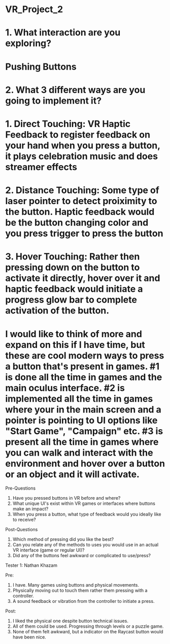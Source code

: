 # VR_Project_2

# 1. What interaction are you exploring?

#   Pushing Buttons

# 2. What 3 different ways are you going to implement it?

#   1. Direct Touching: VR Haptic Feedback to register feedback on your hand when you press a button, it plays celebration music and does streamer effects

#   2. Distance Touching: Some type of laser pointer to detect proiximity to the button. Haptic feedback would be the button changing color and you press trigger to press the button

#   3. Hover Touching: Rather then pressing down on the button to activate it directly, hover over it and haptic feedback would initiate a progress glow bar to complete activation of the button. 

# I would like to think of more and expand on this if I have time, but these are cool modern ways to press a button that's present in games. #1 is done all the time in games and the main oculus interface. #2 is implemented all the time in games where your in the main screen and a pointer is pointing to UI options like "Start Game", "Campaign" etc. #3 is present all the time in games where you can walk and interact with the environment and hover over a button or an object and it will activate. 

Pre-Questions
1. Have you pressed buttons in VR before and where?
2. What unique UI's exist within VR games or interfaces where buttons make an impact?
3. When you press a button, what type of feedback would you ideally like to receive?

Post-Questions
1. Which method of pressing did you like the best?
2. Can you relate any of the methods to uses you would use in an actual VR interface (game or regular UI)?
3. Did any of the buttons feel awkward or complicated to use/press?

Tester 1: Nathan Khazam

Pre:
1. I have. Many games using buttons and physical movements.
2. Physically moving out to touch them rather them pressing with a controller.
3. A sound feedback or vibration from the controller to initiate a press.

Post:
1. I liked the physical one despite button technical issues.
2. All of them could be used. Progressing through levels or a puzzle game.
3. None of them felt awkward, but a indicator on the Raycast button would have been nice.
